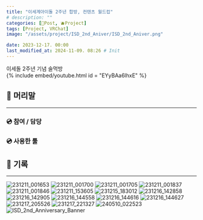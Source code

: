 ```yaml
---
title: "이세계아이돌 2주년 합방, 컨텐츠 월드컵"
# description: ""
categories: [📀Post, 🫐Project]
tags: [Project, VRChat]
image: "/assets/project/ISD_2nd_Aniver/ISD_2nd_Aniver.png"

date: 2023-12-17. 00:00
last_modified_at: 2024-11-09. 08:26 # Init
---
```


이세돌 2주년 기념 술먹방  
{% include embed/youtube.html id = "EYyBAa6lhxE" %}

## 📀 머리말

---

### 💿 참여 / 담당

### 💿 사용한 툴

## 📀 기록

---

![231211_001653](/assets/project/ISD_2nd_Aniver/231211_001653.png)
![231211_001700](/assets/project/ISD_2nd_Aniver/231211_001700.png)
![231211_001705](/assets/project/ISD_2nd_Aniver/231211_001705.png)
![231211_001837](/assets/project/ISD_2nd_Aniver/231211_001837.png)
![231211_001846](/assets/project/ISD_2nd_Aniver/231211_001846.png)
![231211_153605](/assets/project/ISD_2nd_Aniver/231211_153605.png)
![231215_183012](/assets/project/ISD_2nd_Aniver/231215_183012.png)
![231216_142858](/assets/project/ISD_2nd_Aniver/231216_142858.png)
![231216_142905](/assets/project/ISD_2nd_Aniver/231216_142905.png)
![231216_144558](/assets/project/ISD_2nd_Aniver/231216_144558.png)
![231216_144616](/assets/project/ISD_2nd_Aniver/231216_144616.png)
![231216_144627](/assets/project/ISD_2nd_Aniver/231216_144627.png)
![231217_205526](/assets/project/ISD_2nd_Aniver/231217_205526.png)
![231217_221327](/assets/project/ISD_2nd_Aniver/231217_221327.png)
![240510_022523](/assets/project/ISD_2nd_Aniver/240510_022523.png)
![ISD_2nd_Anniversary_Banner](/assets/project/ISD_2nd_Aniver/ISD_2nd_Anniversary_Banner.png)
